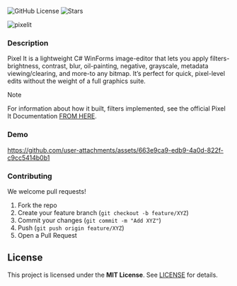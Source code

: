 ![GitHub License](https://img.shields.io/github/license/3bbaas/Pixel-It?style=plastic&color=blue)
![Stars](https://img.shields.io/github/stars/3bbaas/Pixel-It?style=plastic&color=yellow)

![pixelit](https://github.com/user-attachments/assets/caba0b14-2b9c-4db0-8d81-43d2d3a5cc4a)

### Description
Pixel It is a lightweight C# WinForms image-editor that lets you apply filters-brightness, contrast, blur, oil-painting, negative, grayscale, metadata viewing/clearing, and more-to any bitmap. It’s perfect for quick, pixel-level edits without the weight of a full graphics suite.

> [!NOTE]
> For information about how it built, filters implemented, see the official Pixel It Documentation [FROM HERE](https://3bbaas.github.io/Pixel-It/).

### Demo
https://github.com/user-attachments/assets/663e9ca9-edb9-4a0d-822f-c9cc5414b0b1

### Contributing
We welcome pull requests!  

1. Fork the repo  
2. Create your feature branch (`git checkout -b feature/XYZ`)  
3. Commit your changes (`git commit -m "Add XYZ"`)  
4. Push (`git push origin feature/XYZ`)  
5. Open a Pull Request  

## License  
This project is licensed under the **MIT License**. See [LICENSE](https://github.com/3bbaas/Pixel-It/blob/master/LICENSE.txt) for details.

